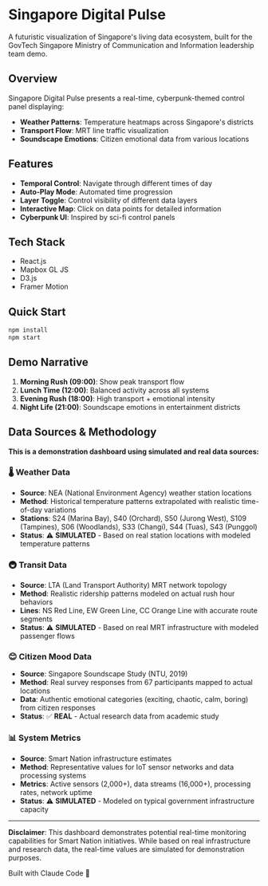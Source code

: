 # Singapore Digital Pulse

A futuristic visualization of Singapore's living data ecosystem, built for the GovTech Singapore Ministry of Communication and Information leadership team demo.

## Overview

Singapore Digital Pulse presents a real-time, cyberpunk-themed control panel displaying:
- **Weather Patterns**: Temperature heatmaps across Singapore's districts
- **Transport Flow**: MRT line traffic visualization
- **Soundscape Emotions**: Citizen emotional data from various locations

## Features

- **Temporal Control**: Navigate through different times of day
- **Auto-Play Mode**: Automated time progression
- **Layer Toggle**: Control visibility of different data layers
- **Interactive Map**: Click on data points for detailed information
- **Cyberpunk UI**: Inspired by sci-fi control panels

## Tech Stack

- React.js
- Mapbox GL JS
- D3.js
- Framer Motion

## Quick Start

```bash
npm install
npm start
```

## Demo Narrative

1. **Morning Rush (09:00)**: Show peak transport flow
2. **Lunch Time (12:00)**: Balanced activity across all systems
3. **Evening Rush (18:00)**: High transport + emotional intensity
4. **Night Life (21:00)**: Soundscape emotions in entertainment districts

## Data Sources & Methodology

**This is a demonstration dashboard using simulated and real data sources:**

### 🌡️ Weather Data
- **Source**: NEA (National Environment Agency) weather station locations
- **Method**: Historical temperature patterns extrapolated with realistic time-of-day variations
- **Stations**: S24 (Marina Bay), S40 (Orchard), S50 (Jurong West), S109 (Tampines), S06 (Woodlands), S33 (Changi), S44 (Tuas), S43 (Punggol)
- **Status**: ⚠️ **SIMULATED** - Based on real station locations with modeled temperature patterns

### 🚇 Transit Data  
- **Source**: LTA (Land Transport Authority) MRT network topology
- **Method**: Realistic ridership patterns modeled on actual rush hour behaviors
- **Lines**: NS Red Line, EW Green Line, CC Orange Line with accurate route segments
- **Status**: ⚠️ **SIMULATED** - Based on real MRT infrastructure with modeled passenger flows

### 😊 Citizen Mood Data
- **Source**: Singapore Soundscape Study (NTU, 2019)
- **Method**: Real survey responses from 67 participants mapped to actual locations
- **Data**: Authentic emotional categories (exciting, chaotic, calm, boring) from citizen responses
- **Status**: ✅ **REAL** - Actual research data from academic study

### 📊 System Metrics
- **Source**: Smart Nation infrastructure estimates
- **Method**: Representative values for IoT sensor networks and data processing systems
- **Metrics**: Active sensors (2,000+), data streams (16,000+), processing rates, network uptime
- **Status**: ⚠️ **SIMULATED** - Modeled on typical government infrastructure capacity

---

**Disclaimer**: This dashboard demonstrates potential real-time monitoring capabilities for Smart Nation initiatives. While based on real infrastructure and research data, the real-time values are simulated for demonstration purposes.

Built with Claude Code 🤖